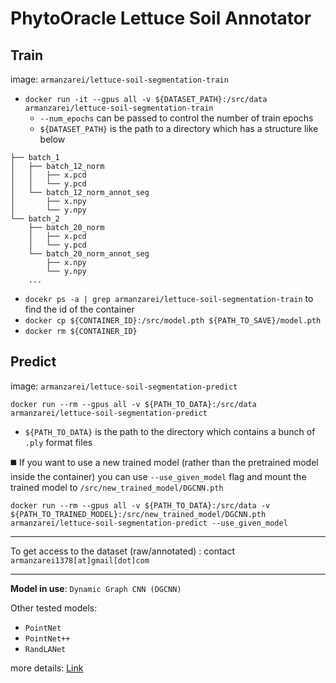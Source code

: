 # PhytoOracle Lettuce Soil Annotator

## Train
image: `armanzarei/lettuce-soil-segmentation-train`
- `docker run -it --gpus all -v ${DATASET_PATH}:/src/data armanzarei/lettuce-soil-segmentation-train`
  - `--num_epochs` can be passed to control the number of train epochs
  - `${DATASET_PATH}` is the path to a directory which has a structure like below
```
├── batch_1
│   ├── batch_12_norm
│   │   ├── x.pcd
│   │   └── y.pcd
│   └── batch_12_norm_annot_seg
│       ├── x.npy
│       └── y.npy
└── batch_2
    ├── batch_20_norm
    │   ├── x.pcd
    │   └── y.pcd
    └── batch_20_norm_annot_seg
        ├── x.npy 
        └── y.npy
    ...
```
- `docekr ps -a | grep armanzarei/lettuce-soil-segmentation-train` to find the id of the container
- `docker cp ${CONTAINER_ID}:/src/model.pth ${PATH_TO_SAVE}/model.pth`
- `docker rm ${CONTAINER_ID}`

## Predict
image: `armanzarei/lettuce-soil-segmentation-predict`

`docker run --rm --gpus all -v ${PATH_TO_DATA}:/src/data armanzarei/lettuce-soil-segmentation-predict`
- `${PATH_TO_DATA}` is the path to the directory which contains a bunch of `.ply` format files

:black_medium_square: If you want to use a new trained model (rather than the pretrained model inside the container) you can use `--use_given_model` flag and mount the trained model to `/src/new_trained_model/DGCNN.pth`

`docker run --rm --gpus all -v ${PATH_TO_DATA}:/src/data -v ${PATH_TO_TRAINED_MODEL}:/src/new_trained_model/DGCNN.pth armanzarei/lettuce-soil-segmentation-predict --use_given_model`

---

To get access to the dataset (raw/annotated) : contact `armanzarei1378[at]gmail[dot]com`

---

**Model in use**: `Dynamic Graph CNN (DGCNN)`

Other tested models: 
  - `PointNet`
  - `PointNet++`
  - `RandLANet` 

more details: [Link](https://github.com/ArmanZarei/3D_Lettuce_Soil_Segmentation)
